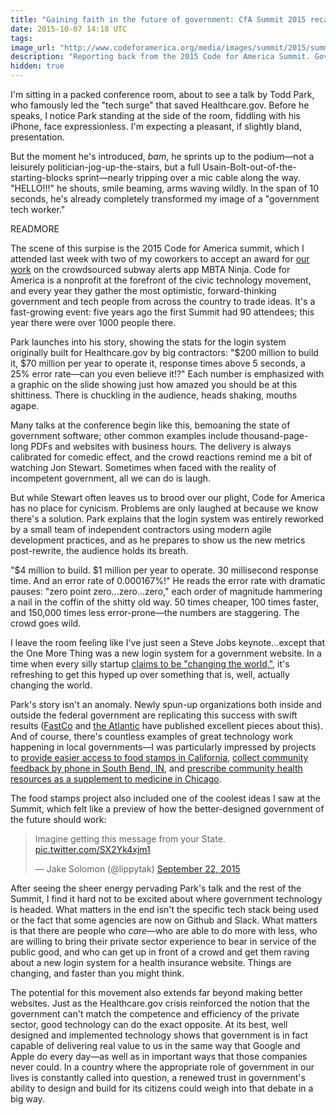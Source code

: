 ```yaml
---
title: "Gaining faith in the future of government: CfA Summit 2015 recap"
date: 2015-10-07 14:18 UTC
tags:
image_url: "http://www.codeforamerica.org/media/images/summit/2015/summit-social.png"
description: "Reporting back from the 2015 Code for America Summit. Government tech is changing, and faster than you might think."
hidden: true
---
```


I'm sitting in a packed conference room, about to see a talk by Todd Park, who famously led the "tech surge" that saved Healthcare.gov. Before he speaks, I notice Park standing at the side of the room, fiddling with his iPhone, face expressionless. I'm expecting a pleasant, if slightly bland, presentation.

But the moment he's introduced, *bam*, he sprints up to the podium—not a leisurely politician-jog-up-the-stairs, but a full Usain-Bolt-out-of-the-starting-blocks sprint—nearly tripping over a mic cable along the way. "HELLO!!!" he shouts, smile beaming, arms waving wildly. In the span of 10 seconds, he's already completely transformed my image of a "government tech worker."

READMORE

The scene of this surpise is the 2015 Code for America summit, which I attended last week with two of my coworkers to accept an award for [our work](http://geoffreylitt.com/2015/02/28/mbta-ninja.html) on the crowdsourced subway alerts app MBTA Ninja. Code for America is a nonprofit at the forefront of the civic technology movement, and every year they gather the most optimistic, forward-thinking government and tech people from across the country to trade ideas. It's a fast-growing event: five years ago the first Summit had 90 attendees; this year there were over 1000 people there.

Park launches into his story, showing the stats for the login system originally built for Healthcare.gov by big contractors: "$200 million to build it, $70 million per year to operate it, response times above 5 seconds, a 25% error rate—can you even believe it!?" Each number is emphasized with a graphic on the slide showing just how amazed you should be at this shittiness. There is chuckling in the audience, heads shaking, mouths agape.

Many talks at the conference begin like this, bemoaning the state of government software; other common examples include thousand-page-long PDFs and websites with business hours. The delivery is always calibrated for comedic effect, and the crowd reactions remind me a bit of watching Jon Stewart. Sometimes when faced with the reality of incompetent government, all we can do is laugh.

But while Stewart often leaves us to brood over our plight, Code for America has no place for cynicism. Problems are only laughed at because we know there's a solution. Park explains that the login system was entirely reworked by a small team of independent contractors using modern agile development practices, and as he prepares to show us the new metrics post-rewrite, the audience holds its breath.

"$4 million to build. $1 million per year to operate. 30 millisecond response time. And an error rate of 0.000167%!" He reads the error rate with dramatic pauses: "zero point zero...zero...zero," each order of magnitude hammering a nail in the coffin of the shitty old way. 50 times cheaper, 100 times faster, and 150,000 times less error-prone—the numbers are staggering. The crowd goes wild.

I leave the room feeling like I've just seen a Steve Jobs keynote...except that the One More Thing was a new login system for a government website. In a time when every silly startup [claims to be "changing the world,"](https://www.youtube.com/watch?v=J-GVd_HLlps), it's refreshing to get this hyped up over something that is, well, actually changing the world.

Park's story isn't an anomaly. Newly spun-up organizations both inside and outside the federal government are replicating this success with swift results ([FastCo](http://www.fastcompany.com/3046756/obama-and-his-geeks) and [the Atlantic](http://www.theatlantic.com/technology/archive/2015/07/the-secret-startup-saved-healthcare-gov-the-worst-website-in-america/397784/) have published excellent pieces about this). And of course, there's countless examples of great technology work happening in local governments—I was particularly impressed by projects to [provide easier access to food stamps in California](https://www.youtube.com/watch?v=lqTFi2U2Ebc&index=5&list=PL65XgbSILalUZFyWsZqbtZKN1iffAOM5M), [collect community feedback by phone in South Bend, IN](https://www.youtube.com/watch?v=xHmBagV54gY), and [prescribe community health resources as a supplement to medicine in Chicago](https://www.youtube.com/watch?v=8HaWI6hE1xA&index=34&list=PL65XgbSILalUZFyWsZqbtZKN1iffAOM5M).

The food stamps project also included one of the coolest ideas I saw at the Summit, which felt like a preview of how the better-designed government of the future should work:

<blockquote class="twitter-tweet" lang="en"><p lang="en" dir="ltr">Imagine getting this message from your State. <a href="http://t.co/SX2Yk4xjm1">pic.twitter.com/SX2Yk4xjm1</a></p>&mdash; Jake Solomon (@lippytak) <a href="https://twitter.com/lippytak/status/646392381802201088">September 22, 2015</a></blockquote>
<script async src="//platform.twitter.com/widgets.js" charset="utf-8"></script>

After seeing the sheer energy pervading Park's talk and the rest of the Summit, I find it hard not to be excited about where government technology is headed. What matters in the end isn't the specific tech stack being used or the fact that some agencies are now on Github and Slack. What matters is that there are people who _care_—who are able to do more with less, who are willing to bring their private sector experience to bear in service of the public good, and who can get up in front of a crowd and get them raving about a new login system for a health insurance website. Things are changing, and faster than you might think.

The potential for this movement also extends far beyond making better websites. Just as the Healthcare.gov crisis reinforced the notion that the government can't match the competence and efficiency of the private sector, good technology can do the exact opposite. At its best, well designed and implemented technology shows that government is in fact capable of delivering real value to us in the same way that Google and Apple do every day—as well as in important ways that those companies never could. In a country where the appropriate role of government in our lives is constantly called into question, a renewed trust in government's ability to design and build for its citizens could weigh into that debate in a big way.
